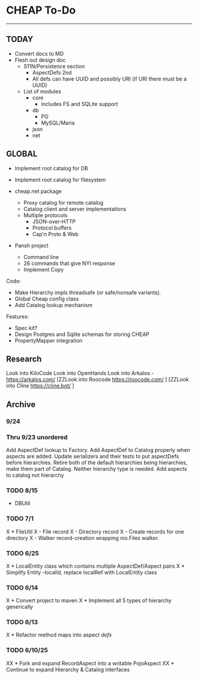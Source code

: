 # CHEAP To-Do
***

## TODAY
* Convert docs to MD
* Flesh out design doc
  * S11N/Persistence section
    * AspectDefs 2nd
    * All defs can have UUID and possibly URI (if URI there must be a UUID)
  * List of modules
    * core
      * includes FS and SQLite support
    * db
      * PG
      * MySQL/Maria
    * json
    * net


## GLOBAL
* Implement root catalog for DB
* Implement root catalog for filesystem
* cheap.net package
    * Proxy catalog for remote catalog
    * Catalog client and server implementations
    * Multiple protocols
        * JSON-over-HTTP
        * Protocol buffers
        * Cap'n Proto & Web

* Pansh project
    - Command line
    - 26 commands that give NYI response
    - Implement Copy

Code:
* Make Hierarchy impls threadsafe (or safe/nonsafe variants).
* Global Cheap config class
* Add Catalog lookup mechanism

Features:
* Spec kit?
* Design Postgres and Sqlite schemas for storing CHEAP
* PropertyMapper integration



## Research
Look into KiloCode
Look into OpenHands
Look into Arkalos - https://arkalos.com/
[ZZLook into Roocode https://roocode.com/ ]
[ZZLook into Cline https://cline.bot/ ]


## Archive

### 9/24


### Thru 9/23 unordered
Add AspectDef lookup to Factory.
Add AspectDef to Catalog properly when aspects are added.
Update serializers and their tests to put aspectDefs before hierarchies.
Retire both of the default hierarchies being hierarchies, make them part of Catalog. Neither hierarchy type is needed.
Add aspects to catalog not hierarchy


### TODO 8/15
* DBUtil

### TODO 7/1
X * FileUtil
X    - File record
X    - Directory record
X    - Create records for one directory
X    - Walker record-creation wrapping nio.Files walker.

### TODO 6/25
X * LocalEntity class which contains multiple AspectDef/Aspect pairs
X * Simplify Entity -localId, replace localRef with LocalEntity class

### TODO 6/14
X * Convert project to maven
X * Implement all 5 types of hierarchy generically

### TODO 6/13
X * Refactor method maps into aspect *defs*

### TODO 6/10/25
XX * Fork and expand RecordAspect into a writable PojoAspect
XX * Continue to expand Hierarchy & Catalog interfaces










